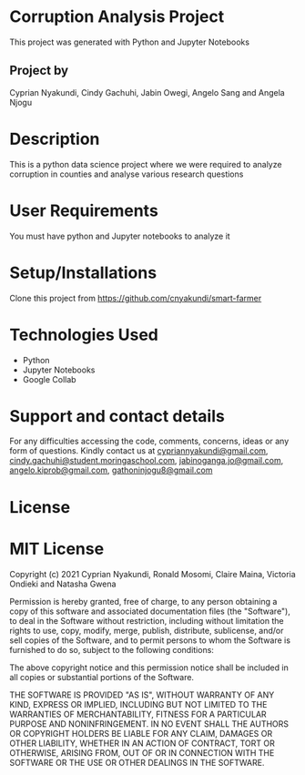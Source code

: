 # Corruption Analysis Project 

This project was generated with Python and Jupyter Notebooks

## Project by 

Cyprian Nyakundi, Cindy Gachuhi, Jabin Owegi, Angelo Sang and Angela Njogu

# Description

This is a python data science project where we were  required to analyze corruption in counties  and analyse various research questions 

# User Requirements

You must have python and Jupyter notebooks to analyze it

# Setup/Installations

Clone this project from https://github.com/cnyakundi/smart-farmer

# Technologies Used
- Python
- Jupyter Notebooks
- Google Collab

# Support and contact details

For any difficulties accessing the code, comments, concerns, ideas or any form of questions. Kindly contact us at cypriannyakundi@gmail.com, cindy.gachuhi@student.moringaschool.com, jabinoganga.jo@gmail.com, angelo.kiprob@gmail.com, gathoninjogu8@gmail.com

# License

# MIT License

Copyright (c) 2021 Cyprian Nyakundi, Ronald Mosomi, Claire Maina, Victoria Ondieki and Natasha Gwena

Permission is hereby granted, free of charge, to any person obtaining a copy of this software and associated documentation files (the "Software"), to deal in the Software without restriction, including without limitation the rights to use, copy, modify, merge, publish, distribute, sublicense, and/or sell copies of the Software, and to permit persons to whom the Software is furnished to do so, subject to the following conditions:

The above copyright notice and this permission notice shall be included in all copies or substantial portions of the Software.

THE SOFTWARE IS PROVIDED "AS IS", WITHOUT WARRANTY OF ANY KIND, EXPRESS OR IMPLIED, INCLUDING BUT NOT LIMITED TO THE WARRANTIES OF MERCHANTABILITY, FITNESS FOR A PARTICULAR PURPOSE AND NONINFRINGEMENT. IN NO EVENT SHALL THE AUTHORS OR COPYRIGHT HOLDERS BE LIABLE FOR ANY CLAIM, DAMAGES OR OTHER LIABILITY, WHETHER IN AN ACTION OF CONTRACT, TORT OR OTHERWISE, ARISING FROM, OUT OF OR IN CONNECTION WITH THE SOFTWARE OR THE USE OR OTHER DEALINGS IN THE SOFTWARE.
